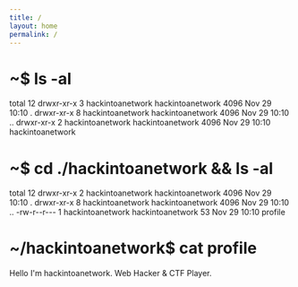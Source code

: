 ```yaml
---
title: /
layout: home
permalink: /
---
```

# ~$ ls -al

total 12
drwxr-xr-x 3 hackintoanetwork hackintoanetwork 4096 Nov 29 10:10 .
drwxr-xr-x 8 hackintoanetwork hackintoanetwork 4096 Nov 29 10:10 ..
drwxr-xr-x 2 hackintoanetwork hackintoanetwork 4096 Nov 29 10:10 hackintoanetwork
                                                                                                                                          
# ~$ cd ./hackintoanetwork && ls -al

total 12
drwxr-xr-x 2 hackintoanetwork hackintoanetwork 4096 Nov 29 10:10 .
drwxr-xr-x 8 hackintoanetwork hackintoanetwork 4096 Nov 29 10:10 ..
-rw-r--r--- 1 hackintoanetwork hackintoanetwork   53 Nov 29 10:10 profile

# ~/hackintoanetwork$ cat profile

Hello I'm hackintoanetwork.
Web Hacker & CTF Player.
